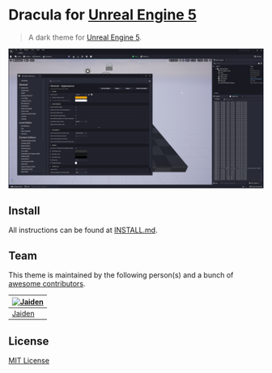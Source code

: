 # Dracula for [Unreal Engine 5](https://www.unrealengine.com/en-US/unreal-engine-5)

> A dark theme for [Unreal Engine 5](https://www.unrealengine.com/en-US/unreal-engine-5).

![Screenshot](./screenshot.png)

## Install

All instructions can be found at [INSTALL.md](./INSTALL.md).

## Team

This theme is maintained by the following person(s) and a bunch of [awesome contributors](https://github.com/dracula/template/graphs/contributors).

[![Jaiden](https://github.com/jaiden-d.png?size=100)](https://github.com/jaiden-d) |
--- |
[Jaiden](https://github.com/jaiden-d) |

## License

[MIT License](./LICENSE)
